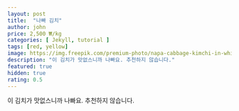 ```yaml
---
layout: post
title:  "나빠 김치"
author: john
price: 2,500 ₩/kg
categories: [ Jekyll, tutorial ]
tags: [red, yellow]
image: https://img.freepik.com/premium-photo/napa-cabbage-kimchi-in-white-bowl-of-side-dishes_49071-2442.jpg?w=1060
description: "이 김치가 맛없스니까 나빠요. 추천하지 않습니다."
featured: true
hidden: true
rating: 0.5
---
```


이 김치가 맛없스니까 나빠요. 추천하지 않습니다.
